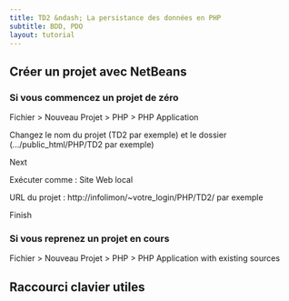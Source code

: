 ```yaml
---
title: TD2 &ndash; La persistance des données en PHP
subtitle: BDD, PDO
layout: tutorial
---
```


## Créer un projet avec NetBeans

### Si vous commencez un projet de zéro

Fichier > Nouveau Projet > PHP > PHP Application

Changez le nom du projet (TD2 par exemple) et le dossier (.../public_html/PHP/TD2 par exemple)

Next

Exécuter comme : Site Web local

URL du projet : http://infolimon/~votre_login/PHP/TD2/ par exemple

Finish

### Si vous reprenez un projet en cours

Fichier > Nouveau Projet > PHP >
PHP Application with existing sources


## Raccourci clavier utiles
